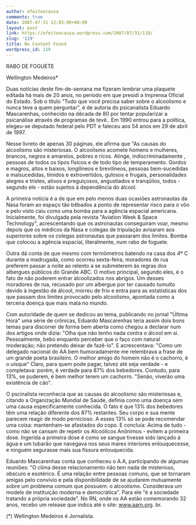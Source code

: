 ```yaml
---
author: efeitoecausa
comments: true
date: 2007-07-31 12:03:00+00:00
layout: post
link: https://efeitoecausa.wordpress.com/2007/07/31/119/
slug: '119'
title: No Content Found
wordpress_id: 119
---
```


>

RABO DE FOGUETE  
  
Wellington Medeiros*  
  
Duas notícias deste fim-de-semana me fizeram lembrar uma plaquete editada há mais de 20 anos, no período em que presidi a Imprensa Oficial do Estado. Sob o título "Tudo que você precisa saber sobre o alcoolismo e nunca teve a quem perguntar", é de autoria do psicanalista Eduardo Mascarenhas, conhecido na década de 80 por tentar popularizar a psicanálise através de programas de tevê.. Em 1990 entrou para a política, elegeu-se deputado federal pelo PDT e faleceu aos 54 anos em 29 de abril de 1997.  
  
Nesse livreto de apenas 30 páginas, ele afirma que "As causas do alcoolismo são misteriosas. O alcoolismo acomete homens e mulheres, brancos, negros e amarelos, pobres e ricos. Atinge, indiscriminadamente , pessoas de todos os tipos físicos e de todo tipo de temperamento. Gordos e magros, altos e baixos, longilíneos e brevilíneos, pessoas bem-sucedidas e malsucedidas, tímidos e extrovertidos, gulosos e frugais, personalidades alegres e tristes, ativos e preguiçosos, angustiados e tranqüilos, todos - segundo ele - estão sujeitos à dependência do álcool.  
  
A primeira notícia é a de que em pelo menos duas ocasiões astronautas da Nasa foram ao espaço tão bêbados a ponto de representar risco para o vôo e pelo visto caiu como uma bomba para a agência espacial americana. Inicialmente, foi divulgada pela revista "Aviation Week & Space Technology", acrescentando que os astronautas conseguiram voar, mesmo depois que os médicos da Nasa e colegas de tripulação avisaram aos superiores sobre os colegas astronautas que passaram dos limites. Bomba que colocou a agência espacial, literalmente, num rabo de foguete.  
  
Outra dá conta de que mesmo com termômetros batendo na casa dos 4º C durante a madrugada, como ocorreu sexta-feira, moradores de rua preferem passar a noite ao relento a se submeterem às regras dos albergues públicos do Grande ABC. O motivo principal, segundo eles, é o fato de não poderem entrar alcoolizados nos abrigos. Um desses moradores de rua, recusado por um albergue por ter causado tumulto devido à ingestão de álcool, morreu de frio e entra para as estatísticas dos que passam dos limites provocado pelo alcoolismo, apontada como a terceira doença que mais mata no mundo.  
  
Com autoridade de quem se dedicou ao tema, publicando no jornal "Última Hora" uma série de crônicas, Eduardo Mascarenhas teria assim dois bons temas para discorrer de forma bem aberta como chegou a declarar num dos artigos onde dizia: "Olha que não tenho nada contra o álcool em si. Pessoalmente, bebo enquanto perceber que o faço com natural moderação; não pretendo deixar de fazê-lo". E acrescentava: "Como um delegado nacional do AA bem humoradamente me relembrava a frase de um grande poeta brasileiro. O melhor amigo do homem não é o cachorro, é o uísque" Claro, para quem pode pagar, talvez até seja verdade - e completava: porém, é verdade para 87% dos bebedores. Contudo, para 13%, se puderem, é bem melhor terem um cachorro. "Senão, viverão uma existência de cão".  
  
O pscinalista reconhecia que as causas do alcoolismo são misteriosas e, citando a Organização Mundial de Saúde, definia como uma doença sem uma causa especificamente conhecida. O fato é que 13% dos bebedores têm uma relação diferente dos 87% restantes. Seu corpo e sua mente parecem reagir de modo pernicioso. A esses 13% só se pode recomendar uma coisa: mantenham-se afastados do copo. E concluía: Acima de tudo - como não se cansam de repetir os Alcoólicos Anônimos - evitem a primeira dose. Ingerida a primeira dose é como se sangue tivesse sido lançado à água e um tubarão que navegava nos seus mares interiores enlouquecesse, e ninguém segurasse mais sua fissura enlouquecida.  
  
Eduardo Mascarenhas conta que conheceu o A.A, participando de algumas reuniões: "O clima desse relacionamento não tem nada de misterioso, obscuro e esotérico. É uma relação entre pessoas comuns, que se tornaram amigas pelo convívio e pela disponibilidade de se ajudarem mutuamente sobre um problema comum que possuem: o alcoolismo. Considerava um modelo de instituição moderna e democrática". Para ele "é a sociedade tratando a própria sociedade". No RN, onde os AA estão comemorando 32 anos, recebo um release que indica até o site: www.aarn.org. br.  
  
(*) Wellington Medeiros é Jornalista.  
